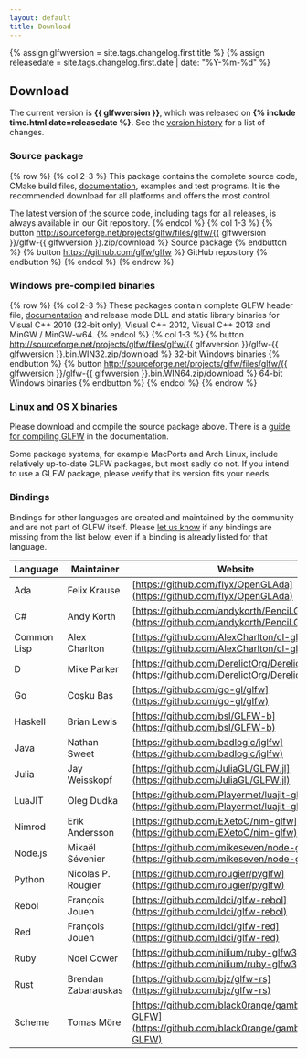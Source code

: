 ```yaml
---
layout: default
title: Download
---
```


{% assign glfwversion = site.tags.changelog.first.title %}
{% assign releasedate = site.tags.changelog.first.date | date: "%Y-%m-%d" %}

## Download

The current version is **{{ glfwversion }}**, which was released on
<strong>{% include time.html date=releasedate %}</strong>.
See the [version history](changelog.html) for a list of changes.

### Source package

{% row %}
{% col 2-3 %}
This package contains the complete source code, CMake build files,
[documentation](documentation.html), examples and test programs. It
is the recommended download for all platforms and offers the most control.

The latest version of the source code, including tags for all releases,
is always available in our Git repository.
{% endcol %}
{% col 1-3 %}
{% button http://sourceforge.net/projects/glfw/files/glfw/{{ glfwversion }}/glfw-{{ glfwversion }}.zip/download %}
Source package
{% endbutton %}
{% button https://github.com/glfw/glfw %}
GitHub repository
{% endbutton %}
{% endcol %}
{% endrow %}

### Windows pre-compiled binaries

{% row %}
{% col 2-3 %}
These packages contain complete GLFW header file,
[documentation](documentation.html) and release mode DLL and static
library binaries for Visual C++ 2010 (32-bit only), Visual C++ 2012, Visual C++
2013 and MinGW / MinGW-w64.
{% endcol %}
{% col 1-3 %}
{% button http://sourceforge.net/projects/glfw/files/glfw/{{ glfwversion }}/glfw-{{ glfwversion }}.bin.WIN32.zip/download %}
32-bit Windows binaries
{% endbutton %}
{% button http://sourceforge.net/projects/glfw/files/glfw/{{ glfwversion }}/glfw-{{ glfwversion }}.bin.WIN64.zip/download %}
64-bit Windows binaries
{% endbutton %}
{% endcol %}
{% endrow %}

### Linux and OS X binaries

Please download and compile the source package above.  There is a [guide for
compiling GLFW](/docs/latest/compile.html) in the documentation.

Some package systems, for example MacPorts and Arch Linux, include relatively
up-to-date GLFW packages, but most sadly do not.  If you intend to use a GLFW
package, please verify that its version fits your needs.

### Bindings

Bindings for other languages are created and maintained by the community and are
not part of GLFW itself.  Please [let us know](community.html) if any bindings are
missing from the list below, even if a binding is already listed for that language.

| Language    | Maintainer          | Website |
| ----------- | ------------------- | ------- |
| Ada         | Felix Krause        | [https://github.com/flyx/OpenGLAda](https://github.com/flyx/OpenGLAda) |
| C#          | Andy Korth          | [https://github.com/andykorth/Pencil.Gaming](https://github.com/andykorth/Pencil.Gaming) |
| Common Lisp | Alex Charlton       | [https://github.com/AlexCharlton/cl-glfw3](https://github.com/AlexCharlton/cl-glfw3) |
| D           | Mike Parker         | [https://github.com/DerelictOrg/DerelictGLFW3](https://github.com/DerelictOrg/DerelictGLFW3) |
| Go          | Coşku Baş           | [https://github.com/go-gl/glfw](https://github.com/go-gl/glfw) |
| Haskell     | Brian Lewis         | [https://github.com/bsl/GLFW-b](https://github.com/bsl/GLFW-b) |
| Java        | Nathan Sweet        | [https://github.com/badlogic/jglfw](https://github.com/badlogic/jglfw) |
| Julia       | Jay Weisskopf       | [https://github.com/JuliaGL/GLFW.jl](https://github.com/JuliaGL/GLFW.jl) |
| LuaJIT      | Oleg Dudka          | [https://github.com/Playermet/luajit-glfw](https://github.com/Playermet/luajit-glfw) |
| Nimrod      | Erik Andersson      | [https://github.com/EXetoC/nim-glfw](https://github.com/EXetoC/nim-glfw) |
| Node.js     | Mikaël Sévenier     | [https://github.com/mikeseven/node-glfw](https://github.com/mikeseven/node-glfw) |
| Python      | Nicolas P. Rougier  | [https://github.com/rougier/pyglfw](https://github.com/rougier/pyglfw) |
| Rebol       | François Jouen      | [https://github.com/ldci/glfw-rebol](https://github.com/ldci/glfw-rebol) |
| Red         | François Jouen      | [https://github.com/ldci/glfw-red](https://github.com/ldci/glfw-red) |
| Ruby        | Noel Cower          | [https://github.com/nilium/ruby-glfw3](https://github.com/nilium/ruby-glfw3) |
| Rust        | Brendan Zabarauskas | [https://github.com/bjz/glfw-rs](https://github.com/bjz/glfw-rs) |
| Scheme      | Tomas Möre          | [https://github.com/black0range/gambit-GLFW](https://github.com/black0range/gambit-GLFW) |

